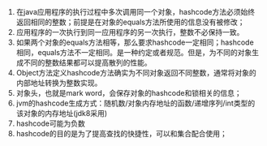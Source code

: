 1. 在java应用程序的执行过程中多次调用同一个对象，hashcode方法必须始终返回相同的整数；前提是在对象的equals方法所使用的信息没有被修改；
2. 应用程序的一次执行到同一应用程序的另一次执行，整数不必保持一致。
3. 如果两个对象的equals方法相等，那么要求hashcode一定相同；hashcode相同，equals方法不一定相同。是一种约定或者规范。但是，为不同的对象生成不同的整数结果都可以提高散列的性能。
4. Object方法定义hashcode方法确实为不同对象返回不同整数，通常将对象的内部地址转换为整数实现。
5. 对象头，也就是mark word，会保存对象的hashcode和锁相关的信息；
6. jvm的hashcode生成方式：随机数/对象内存地址的函数/递增序列/int类型的该对象的内存地址(jdk8采用)
7. hashcode可能为负数
8. hashcode的目的是为了提高查找的快捷性，可以和集合配合使用；